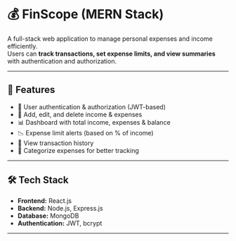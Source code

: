 # 💰 FinScope (MERN Stack)

A full-stack web application to manage personal expenses and income efficiently.  
Users can **track transactions, set expense limits, and view summaries** with authentication and authorization.

---

## 🚀 Features
- 🔑 User authentication & authorization (JWT-based)
- 💸 Add, edit, and delete income & expenses
- 📊 Dashboard with total income, expenses & balance
- 📉 Expense limit alerts (based on % of income)
- 📅 View transaction history
- 📝 Categorize expenses for better tracking

---

## 🛠️ Tech Stack
- **Frontend:** React.js  
- **Backend:** Node.js, Express.js  
- **Database:** MongoDB  
- **Authentication:** JWT, bcrypt  

---
